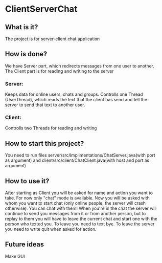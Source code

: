 # ClientServerChat

## What is it?

The project is for server-client chat application

## How is done?

We have Server part, which redirects messages from one user to another. The Client part is for reading and writing to the server

### Server: 
Keeps data for online users, chats and groups. Controlls one Thread (UserThread), which reads the text that the client has send and tell the server to send that text to another user.

### Client: 
Controlls two Threads for reading and writing

## How to start this project?

You need to run files server/src/Implimentations/ChatServer.java(with port as argument) and client/src/client/ChatClient.java(with host and port as argument)

## How to use it?

After starting as Client you will be asked for name and action you want to take. For now only "chat" mode is available. Now you will be asked with whom you want to start chat (only online people, the server will crash otherwise). You can chat with them! When you're in the chat the server will continue to send you messages from it or from another person, but to replay to them you will have to leave the current chat and start one with the person who texted you. To leave you need to text bye. To leave the server you need to write quit when asked for action.

## Future ideas
 
Make GUI
